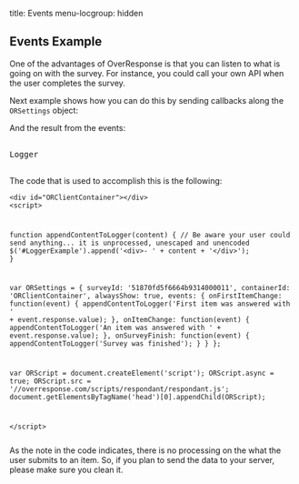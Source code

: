 title: Events
menu-locgroup: hidden

Events Example
------------

One of the advantages of OverResponse is that you can listen to what is
going on with the survey. For instance, you could call your own API when
the user completes the survey. 

Next example shows how you can do this by sending callbacks
along the `ORSettings` object:

<div id="ORClientContainer"></div>
<script>

  function appendContentToLogger(content) {
    // Be aware your user could send anything... it is unprocessed, unescaped and unencoded
    $('#LoggerExample').append('<div>- ' + content + '</div>');
  }

  var ORSettings = {
    surveyId: '51870fd5f6664b9314000011',
    containerId: 'ORClientContainer',
    alwaysShow: true,
    events: {
      onFirstItemChange: function(event) {
        appendContentToLogger('First item was answered with ' + event.response.value);
      },
      onItemChange: function(event) {
        appendContentToLogger('An item was answered with ' + event.response.value);
      },
      onSurveyFinish: function(event) {
        appendContentToLogger('Survey was finished');
      }
    }
  };

  var ORScript = document.createElement('script');
  ORScript.async = true;
  ORScript.src = '//overresponse.com/scripts/respondant/respondant.js';
  document.getElementsByTagName('head')[0].appendChild(ORScript);

</script>

And the result from the events:

<pre>
  <div id="LoggerExample"><div class="label label-default">Logger</div></div>
</pre>

The code that is used to accomplish this is the following:

<code><pre>&lt;div id=&quot;ORClientContainer&quot;&gt;&lt;/div&gt;
&lt;script&gt;

  function appendContentToLogger(content) {
    // Be aware your user could send anything... it is unprocessed, unescaped and unencoded
    $('#LoggerExample').append('&lt;div&gt;- ' + content + '&lt;/div&gt;');
  }

  var ORSettings = {
    surveyId: '51870fd5f6664b9314000011',
    containerId: 'ORClientContainer',
    alwaysShow: true,
    events: {
      onFirstItemChange: function(event) {
        appendContentToLogger('First item was answered with ' + event.response.value);
      },
      onItemChange: function(event) {
        appendContentToLogger('An item was answered with ' + event.response.value);
      },
      onSurveyFinish: function(event) {
        appendContentToLogger('Survey was finished');
      }
    }
  };

  var ORScript = document.createElement('script');
  ORScript.async = true;
  ORScript.src = '//overresponse.com/scripts/respondant/respondant.js';
  document.getElementsByTagName('head')[0].appendChild(ORScript);

&lt;/script&gt;</pre></code>

As the note in the code indicates, there is no processing on the what the user submits
to an item. So, if you plan to send the data to your server, please make sure you clean it.


